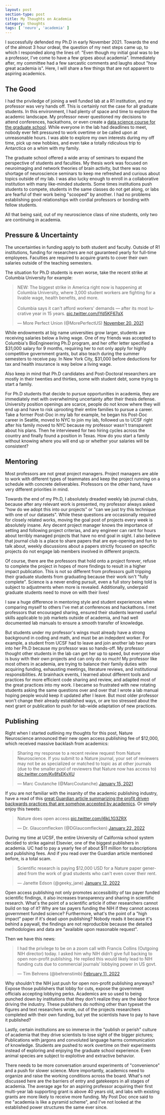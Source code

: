 ```yaml
---
layout: post
section-type: post
title: My Thoughts on Academia
category: thoughts 
tags: [ 'neuro', 'academia' ]
---
```


I successfully defended my Ph.D in early November 2021. Towards the end of the almost 3 hour ordeal, the question of my next steps came up, to which I responded along the lines of: "Even though my initial goal was to be a professor, I've come to have a few gripes about academia". Immediately after, my committee had a few sarcastic comments and laughs about "how great academia is". Here, I will share a few things that are not apparent to aspiring academics.


## The Good
I had the priviledge of joining a well funded lab at a R1 institution, and my professor was very hands off. This is certainly not the case for all graduate students. In this environment, I had plenty of space and time to explore the academic landscape. My professor never questioned my decisions to attend conferences, hackathons, or even create a [data science course for the graduate school](https://wcm-datascibasics.github.io/). While everyone in the lab had deadlines to meet, nobody ever felt pressured to work overtime or be called upon at unreasonable hours. I was able to explore my own interests during my off time, pick up new hobbies, and even take a totally ridiculous trip to Antarctica on a whim with my family. 

The graduate school offered a wide array of seminars to expand the perspective of students and faculties. My thesis work was focused on neuroimaging and network theories of brain activity, but there was no shortage of neuroscience seminars to keep me refreshed and curious about topics outside of my lab. I was also lucky enough to enroll in a collaborative institution with many like-minded students. Some times institutions push students to compete, students in the same classes do not get along, or labs are fearful of their work being "scooped" by another. I had no problems establishing good relationships with cordial professors or bonding with fellow students. 

All that being said, out of my neuroscience class of nine students, only two are continuing in academia.


## Pressure & Uncertainty
The uncertainties in funding apply to both student and faculty. Outside of R1 institutions, funding for researchers are not gauranteed yearly for full-time employees. Faculties are required to acquire grants to cover their own salaries outside of the teaching semesters. 

The situation for Ph.D students is even worse, take the recent strike at Columbia University for example:


<blockquote class="twitter-tweet"><p lang="en" dir="ltr">NEW: The biggest strike in America right now is happening at Columbia University, where 3,000 student workers are fighting for a livable wage, health benefits, and more. <br><br>Columbia says it can&#39;t afford workers&#39; demands — after its most lucrative year in 15 years. <a href="https://t.co/IYd5KF67qX">pic.twitter.com/IYd5KF67qX</a></p>&mdash; More Perfect Union (@MorePerfectUS) <a href="https://twitter.com/MorePerfectUS/status/1462080978017570816?ref_src=twsrc%5Etfw">November 20, 2021</a></blockquote> <script async src="https://platform.twitter.com/widgets.js" charset="utf-8"></script>


While endowments at big name universities grow larger, students are receiving salaries below a living wage. One of my friends was accepted to Columbia's BioEngineering Ph.D program, and her offer letter specified a $31,000 salary for 9 months, requiring her to not only apply for highly competitive government grants, but also teach during the summer semesters to receive pay. In New York City, $31,000 before deductions for tax and health insurance is way below a living wage.

Also keep in mind that Ph.D candidates and Post-Doctoral researchers are mostly in their twenties and thirties, some with student debt, some trying to start a family. 

For Ph.D students that decide to pursue opportunities in academia, they are immediately met with overwhelming uncertainty after their thesis defense. University position openings are scarce, people do not know where they will end up and have to risk uprooting their entire families to pursue a career. Take a former Post-Doc in my lab for example, he began his Post-Doc career in Seattle, moved to NYC to join my lab, followed us to UCSF right after his family moved to NYC because my professor wasn't transparent about his plans. Then he interviewed for two hiring cycles across the country and finally found a position in Texas. How do you start a family without knowing where you will end up or whether your salaries will be consistent? 

## Mentoring
Most professors are not great project managers. Project managers are able to work with different types of teammates and keep the project running on a schedule with concrete deliverables. Professors on the other hand, have very different priorities in mind.

Towards the end of my Ph.D, I absolutely dreaded weekly lab journal clubs, because after any relevant work is presented, my professor always asked "how do we adopt this into our projects" or "can we just try this technique with one of our datasets". While these questions are occasionally required for closely related works, moving the goal post of projects every week is absolutely insane. Any decent project manager knows the importance of setting and following project criterias, and any engineer can rant for hours about terribly managed projects that have no end goal in sight. I also believe that journal club is a place to share papers that are eye-opening and fun to talk about, weekly discussions about a papers strictly focused on specific projects do not engage lab members involved in different projects.

Of course, there are the professors that hold onto a project forever, refuse to complete the project in hopes of more findings to result in a higher impact publication. This is not so different from professors guilt tripping their graduate students from graduating because their work isn't "fully complete". Science is a never ending pursuit, even a full story being told is subject to adjustments when more is revealed. Additionally, underpaid graduate students need to move on with their lives!

I saw a huge difference in mentoring style and student experiences when comparing myself to others I've met at conferences and hackathons. I met professors that encouraged sharing, ensured their students learned useful skills applicable to job markets outside of academia, and had well documented lab manuals to ensure a smooth transfer of knowledge. 

But students under my professor's wings must already have a strong background in coding and math, and must be an indepdent worker. For example, a student from UCSF had to leave and join another lab two years into her Ph.D because my professor was so hands-off. My professor thought other students in the lab can get her up to speed, but everyone else is busy with their own projects and can only do so much! My professor like most others in academia, are trying to balance their family duties with acquiring funding, exhausting meetings, literature reviews, and institutional responsibilities. At brainhack events, I learned about different tools and practices for more efficient code sharing and review, and adapted most of the great practices into my work. I became so frustrated with new rotating students asking the same questions over and over that I wrote a lab manual hoping people would keep it updated after I leave. But most older professor won't change their already established ways, or are too stressed about the next grant or publication to push for lab-wide adaptation of new practices. 

## Publishing

Right when I started outlining my thoughts for this post, Nature Neuroscience announced their new open access publishing fee of $12,000, which received massive backlash from academics:

<blockquote class="twitter-tweet"><p lang="en" dir="ltr">Sharing my response to a recent review request from Nature Neuroscience. If you submit to a Nature journal, your set of reviewers may not be as specialized or matched to topic as at other journals (due to the smaller pool of reviewers that Nature now has access to) <a href="https://t.co/Kv8fsEKvXU">pic.twitter.com/Kv8fsEKvXU</a></p>&mdash; Marc Coutanche (@MarcCoutanche) <a href="https://twitter.com/MarcCoutanche/status/1350072745409748996?ref_src=twsrc%5Etfw">January 15, 2021</a></blockquote> <script async src="https://platform.twitter.com/widgets.js" charset="utf-8"></script>

If you are not familiar with the insanity of the academic publishing industry, have a read of this [great Guardian article summarizing the profit driven backwards practices that are somehow accepted by academics](https://www.theguardian.com/science/2017/jun/27/profitable-business-scientific-publishing-bad-for-science). Or simply enjoy this tweets:

<blockquote class="twitter-tweet"><p lang="en" dir="ltr">Nature does open access <a href="https://t.co/j6kL1G3ZRX">pic.twitter.com/j6kL1G3ZRX</a></p>&mdash; Dr. Glaucomflecken (@DGlaucomflecken) <a href="https://twitter.com/DGlaucomflecken/status/1484679759829209090?ref_src=twsrc%5Etfw">January 22, 2022</a></blockquote> <script async src="https://platform.twitter.com/widgets.js" charset="utf-8"></script>

During my time at UCSF, the entire University of California school system decided to strike against Elsevier, one of the biggest publishers in academia. UC had to pay a yearly fee of about $11 million for subscriptions and publishing fees. And if you read over the Guardian article mentioned before, is a total scam. 

<blockquote class="twitter-tweet"><p lang="en" dir="ltr">Scientific research is paying $12,000 USD for a Nature paper generated from the work of grad students who can&#39;t even cover their rent.</p>&mdash; Janette Edson (@geeky_jane) <a href="https://twitter.com/geeky_jane/status/1481408604268015617?ref_src=twsrc%5Etfw">January 12, 2022</a></blockquote> <script async src="https://platform.twitter.com/widgets.js" charset="utf-8"></script>

Open access publishing not only promotes accessibility of tax payer funded scientific findings, it also increases transparency and sharing in scientific research. What's the point of a scientific article if other researchers cannot build on top of it? Why are tax payers funding the NIH if they cannot access government funded science? Furthermore, what's the point of a "high impact" paper if it's dead upon publishing? Nobody reads it because it's behind a paywall, the findings are not reproducible because the detailed methodologies and data are "available upon reasonable request". 

Then we have this news:

<blockquote class="twitter-tweet"><p lang="en" dir="ltr">I had the privilege to be on a zoom call with Francis Collins (Outgoing NIH director) today. I asked him why NIH didn’t give full backing to open non-profit publishing. He replied this would likely lead to NIH funding cuts due to commercial journals’ lobbying power in US govt.</p>&mdash; Tim Behrens (@behrenstimb) <a href="https://twitter.com/behrenstimb/status/1492269544513150977?ref_src=twsrc%5Etfw">February 11, 2022</a></blockquote> <script async src="https://platform.twitter.com/widgets.js" charset="utf-8"></script>

Why shouldn't the NIH just push for open non-profit publishing anyways? Expose those publishers that lobby for cuts, expose the government officials accepting lobbying perks. Academics are so used to being punched down by institutions that they don't realize they are the labor force driving the industry. These publishers do nothing other than typeset the figures and text researchers wrote, out of the projects researchers completed with their own funding, but yet the scientists have to pay to have it published? 

Lastly, certain institutions are so immerse in the "publish or perish" culture of academia that they drive scientists to lose sight of the bigger pictures; Publications with jargons and convoluted language harms communication of knowledge. Students are pushed to work overtime on their experiments instead of exploring and enjoying the graduate school experience. Even animal species are subject to exploitive and extractive behavior. 

There needs to be more conversation around experiments of "convenience" and a push for slower science. More importantly, academics need to organize and raise the working conditions across the board. What's not discussed here are the barriers of entry and gatekeeprs in all stages of academia. The average age for an aspiring professor acquiring their first multi-year lab supporting grant is above 40 years old, and labs with existing grants are more likely to receive more funding. My Post Doc once said to me "academia is like a pyramid scheme", and I've not looked at the established power structures the same ever since.

